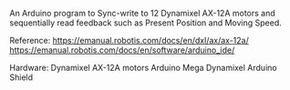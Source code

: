 An Arduino program to Sync-write to 12 Dynamixel AX-12A motors and sequentially read feedback such as Present Position and Moving Speed.

Reference:
https://emanual.robotis.com/docs/en/dxl/ax/ax-12a/
https://emanual.robotis.com/docs/en/software/arduino_ide/

Hardware:
Dynamixel AX-12A motors
Arduino Mega
Dynamixel Arduino Shield

